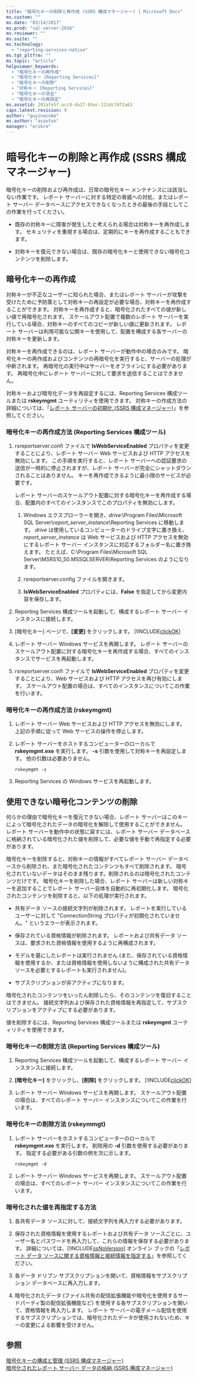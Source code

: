 ```yaml
---
title: "暗号化キーの削除と再作成 (SSRS 構成マネージャー) | Microsoft Docs"
ms.custom: ""
ms.date: "03/14/2017"
ms.prod: "sql-server-2016"
ms.reviewer: ""
ms.suite: ""
ms.technology: 
  - "reporting-services-native"
ms.tgt_pltfrm: ""
ms.topic: "article"
helpviewer_keywords: 
  - "暗号化キーの再作成"
  - "暗号化キー [Reporting Services]"
  - "暗号化キーの削除"
  - "対称キー [Reporting Services]"
  - "暗号化キーの消去"
  - "暗号化キーの再設定"
ms.assetid: 201afe5f-acc9-4a37-b5ec-121dc7df2a61
caps.latest.revision: 9
author: "guyinacube"
ms.author: "asaxton"
manager: "erikre"
---
```

# 暗号化キーの削除と再作成 (SSRS 構成マネージャー)
  暗号化キーの削除および再作成は、日常の暗号化キー メンテナンスには該当しない作業です。 レポート サーバーに対する特定の脅威への対処、またはレポート サーバー データベースにアクセスできなくなったときの最後の手段としてこの作業を行ってください。  
  
-   既存の対称キーに障害が発生したと考えられる場合は対称キーを再作成します。 セキュリティを重視する場合は、定期的にキーを再作成することもできます。  
  
-   対称キーを復元できない場合は、既存の暗号化キーと使用できない暗号化コンテンツを削除します。  
  
## 暗号化キーの再作成  
 対称キーが不正なユーザーに知られた場合、またはレポート サーバーが攻撃を受けたために予防策として対称キーの再設定が必要な場合、対称キーを再作成することができます。 対称キーを再作成すると、暗号化されたすべての値が新しい値で再暗号化されます。 スケールアウト配置で複数のレポート サーバーを実行している場合、対称キーのすべてのコピーが新しい値に更新されます。 レポート サーバーは利用可能な公開キーを使用して、配置を構成する各サーバーの対称キーを更新します。  
  
 対称キーを再作成できるのは、レポート サーバーが動作中の場合のみです。 暗号化キーの再作成およびコンテンツの再暗号化を実行すると、サーバーの処理が中断されます。 再暗号化の実行中はサーバーをオフラインにする必要があります。 再暗号化中にレポート サーバーに対して要求を送信することはできません。  
  
 対称キーおよび暗号化データを再設定するには、Reporting Services 構成ツールまたは **rskeymgmt** ユーティリティを使用できます。 対称キーの作成方法の詳細については、「[レポート サーバーの初期化 &#40;SSRS 構成マネージャー&#41;](../../reporting-services/install-windows/initialize-a-report-server-ssrs-configuration-manager.md)」を参照してください。  
  
### 暗号化キーの再作成方法 (Reporting Services 構成ツール)  
  
1.  rsreportserver.confi ファイルで **IsWebServiceEnabled** プロパティを変更することにより、レポート サーバー Web サービスおよび HTTP アクセスを無効にします。 この手順を実行すると、レポート サーバーへの認証要求の送信が一時的に停止されますが、レポート サーバーが完全にシャットダウンされることはありません。 キーを再作成できるように最小限のサービスが必要です。  
  
     レポート サーバーのスケールアウト配置に対する暗号化キーを再作成する場合、配置内のすべてのインスタンスでこのプロパティを無効にします。  
  
    1.  Windows エクスプローラーを開き、*drive*:\Program Files\Microsoft SQL Server\\*report_server_instance*\Reporting Services に移動します。 *drive* は使用しているコンピューターのドライブ文字に置き換え、*report_server_instance* は Web サービスおよび HTTP アクセスを無効にするレポート サーバー インスタンスに対応するフォルダー名に置き換えます。 たとえば、C:\Program Files\Microsoft SQL Server\MSRS10_50.MSSQLSERVER\Reporting Services のようになります。  
  
    2.  rsreportserver.config ファイルを開きます。  
  
    3.  **IsWebServiceEnabled** プロパティには、**False** を指定してから変更内容を保存します。  
  
2.  Reporting Services 構成ツールを起動して、構成するレポート サーバー インスタンスに接続します。  
  
3.  [暗号化キー] ページで、**[変更]** をクリックします。 [!INCLUDE[clickOK](../../includes/clickok-md.md)]  
  
4.  レポート サーバー Windows サービスを再開します。 レポート サーバーのスケールアウト配置に対する暗号化キーを再作成する場合、すべてのインスタンスでサービスを再起動します。  
  
5.  rsreportserver.confi ファイルで **IsWebServiceEnabled** プロパティを変更することにより、Web サービスおよび HTTP アクセスを再び有効にします。 スケールアウト配置の場合は、すべてのインスタンスについてこの作業を行います。  
  
### 暗号化キーの再作成方法 (rskeymgmt)  
  
1.  レポート サーバー Web サービスおよび HTTP アクセスを無効にします。 上記の手順に従って Web サービスの操作を停止します。  
  
2.  レポート サーバーをホストするコンピューターのローカルで **rskeymgmt.exe** を実行します。 **-s** 引数を使用して対称キーを再設定します。 他の引数は必要ありません。  
  
    ```  
    rskeymgmt -s  
    ```  
  
3.  Reporting Services の Windows サービスを再起動します。  
  
## 使用できない暗号化コンテンツの削除  
 何らかの理由で暗号化キーを復元できない場合、レポート サーバーはこのキーによって暗号化されたデータの暗号化を解除して使用することができません。 レポート サーバーを動作中の状態に戻すには、レポート サーバー データベースに格納されている暗号化された値を削除して、必要な値を手動で再指定する必要があります。  
  
 暗号化キーを削除すると、対称キーの情報がすべてレポート サーバー データベースから削除され、また暗号化されたコンテンツもすべて削除されます。 暗号化されていないデータはそのまま残ります。削除されるのは暗号化されたコンテンツだけです。 暗号化キーを削除した場合、レポート サーバーは新しい対称キーを追加することでレポート サーバー自体を自動的に再初期化します。 暗号化されたコンテンツを削除すると、以下の処理が実行されます。  
  
-   共有データ ソースの接続文字列が削除されます。 レポートを実行しているユーザーに対して "ConnectionString プロパティが初期化されていません。" というエラーが表示されます。  
  
-   保存されている資格情報が削除されます。 レポートおよび共有データ ソースは、要求された資格情報を使用するように再構成されます。  
  
-   モデルを基にしたレポートは実行されません (また、保存されている資格情報を使用するか、または資格情報を使用しないように構成された共有データ ソースを必要とするレポートも実行されません)。  
  
-   サブスクリプションが非アクティブになります。  
  
 暗号化されたコンテンツをいったん削除したら、そのコンテンツを復旧することはできません。 接続文字列および保存された資格情報を再指定して、サブスクリプションをアクティブにする必要があります。  
  
 値を削除するには、Reporting Services 構成ツールまたは **rskeymgmt** ユーティリティを使用できます。  
  
### 暗号化キーの削除方法 (Reporting Services 構成ツール)  
  
1.  Reporting Services 構成ツールを起動して、構成するレポート サーバー インスタンスに接続します。  
  
2.  **[暗号化キー]** をクリックし、**[削除]** をクリックします。 [!INCLUDE[clickOK](../../includes/clickok-md.md)]  
  
3.  レポート サーバー Windows サービスを再開します。 スケールアウト配置の場合は、すべてのレポート サーバー インスタンスについてこの作業を行います。  
  
### 暗号化キーの削除方法 (rskeymmgt)  
  
1.  レポート サーバーをホストするコンピューターのローカルで **rskeymgmt.exe** を実行します。 削除用の **-d** 引数を使用する必要があります。 指定する必要がある引数の例を次に示します。  
  
    ```  
    rskeymgmt -d  
    ```  
  
2.  レポート サーバー Windows サービスを再開します。 スケールアウト配置の場合は、すべてのレポート サーバー インスタンスについてこの作業を行います。  
  
### 暗号化された値を再指定する方法  
  
1.  各共有データ ソースに対して、接続文字列を再入力する必要があります。  
  
2.  保存された資格情報を使用するレポートおよび共有データ ソースごとに、ユーザー名とパスワードを再入力して、これらの情報を保存する必要があります。 詳細については、[!INCLUDE[ssNoVersion](../../includes/ssnoversion-md.md)] オンライン ブックの「[レポート データ ソースに関する資格情報と接続情報を指定する](../../reporting-services/report-data/specify-credential-and-connection-information-for-report-data-sources.md)」を参照してください。  
  
3.  各データ ドリブン サブスクリプションを開いて、資格情報をサブスクリプション データベースに再入力します。  
  
4.  暗号化されたデータ (ファイル共有の配信拡張機能や暗号化を使用するサードパーティ製の配信拡張機能など) を使用する各サブスクリプションを開いて、資格情報を再入力します。 レポート サーバーの電子メール配信を使用するサブスクリプションでは、暗号化されたデータが使用されないため、キーの変更による影響を受けません。  
  
## 参照  
 [暗号化キーの構成と管理 &#40;SSRS 構成マネージャー&#41;](../../reporting-services/install-windows/configure-and-manage-encryption-keys-ssrs-configuration-manager.md)   
 [暗号化されたレポート サーバー データの格納 &#40;SSRS 構成マネージャー&#41;](../../reporting-services/install-windows/store-encrypted-report-server-data-ssrs-configuration-manager.md)  
  
  